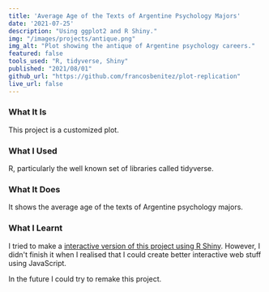 ```yaml
---
title: 'Average Age of the Texts of Argentine Psychology Majors'
date: '2021-07-25'
description: "Using ggplot2 and R Shiny."
img: "/images/projects/antique.png"
img_alt: "Plot showing the antique of Argentine psychology careers."
featured: false
tools_used: "R, tidyverse, Shiny"
published: "2021/08/01"
github_url: "https://github.com/francosbenitez/plot-replication"
live_url: false
---
```


### What It Is
This project is a customized plot. 

### What I Used
R, particularly the well known set of libraries called tidyverse.  

### What It Does
It shows the average age of the texts of Argentine psychology majors.

### What I Learnt
I tried to make a [interactive version of this project using R Shiny](https://francosbenitez.shinyapps.io/carreras_de_psicologia_argentinas/). However, I didn't finish it when I realised that I could create better interactive web stuff using JavaScript. 

In the future I could try to remake this project. 
